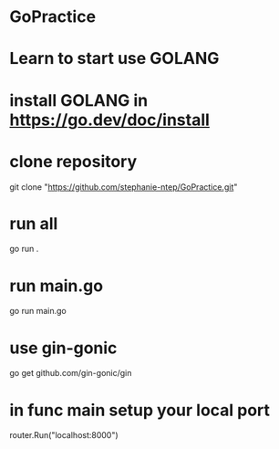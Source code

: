 # GoPractice

# Learn to start use GOLANG 
# install GOLANG in https://go.dev/doc/install

# clone repository
git clone "https://github.com/stephanie-ntep/GoPractice.git"

# run all 
go run .

# run main.go
go run main.go

# use gin-gonic
go get github.com/gin-gonic/gin

# in func main setup your local port
router.Run("localhost:8000")
